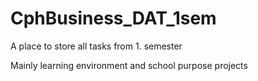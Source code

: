 # CphBusiness_DAT_1sem
A place to store all tasks from 1. semester 


Mainly learning environment and school purpose projects 
